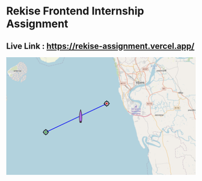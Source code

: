 # Rekise Frontend Internship Assignment
## Live Link : https://rekise-assignment.vercel.app/
![Alt text](./assets//demo.png)